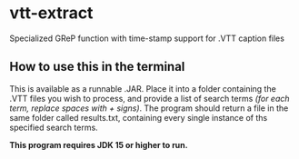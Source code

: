 # vtt-extract
Specialized GReP function with time-stamp support for .VTT caption files

## How to use this in the terminal
This is available as a runnable .JAR. Place it into a folder containing the .VTT files you wish to process, and provide a list of search terms *(for each term, replace spaces with + signs)*. The program should return a file in the same folder called results.txt, containing every single instance of ths specified search terms.

**This program requires JDK 15 or higher to run.**
